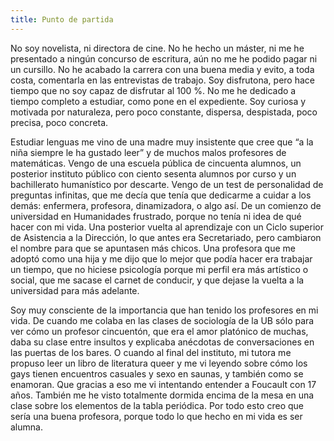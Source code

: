 ```yaml
---
title: Punto de partida
---
```

No soy novelista, ni directora de cine. No he hecho un máster, ni me he presentado a ningún concurso de escritura, aún no me he podido pagar ni un cursillo. No he acabado la carrera con una buena media y evito, a toda costa, comentarla en las entrevistas de trabajo. Soy disfrutona, pero hace tiempo que no soy capaz de disfrutar al 100 %.  No me he dedicado a tiempo completo a estudiar, como pone en el expediente. Soy curiosa y motivada por naturaleza, pero poco constante, dispersa, despistada, poco precisa, poco concreta.

 Estudiar lenguas me vino de una madre muy insistente que cree que “a la niña siempre le ha gustado leer” y de muchos malos profesores de matemáticas.  Vengo de una escuela pública de cincuenta alumnos, un posterior instituto público con ciento sesenta alumnos por curso y un bachillerato humanístico por descarte. Vengo de un test de personalidad de preguntas infinitas, que me decía que tenía que dedicarme a cuidar a los demás: enfermera, profesora, dinamizadora, o algo así. De un comienzo de universidad en Humanidades frustrado, porque no tenía ni idea de qué hacer con mi vida. Una posterior vuelta al aprendizaje con un Ciclo superior de Asistencia a la Dirección, lo que antes era Secretariado, pero cambiaron el nombre para que se apuntasen más chicos. Una profesora que me adoptó como una hija y me dijo que lo mejor que podía hacer era trabajar un tiempo, que no hiciese psicología porque mi perfil era más artístico o social, que me sacase el carnet de conducir, y que dejase la vuelta a la universidad para más adelante. 

Soy muy consciente de la importancia que han tenido los profesores en mi vida. De cuando me colaba en las clases de sociología de la UB sólo para ver cómo un profesor cincuentón, que era el amor platónico de muchas, daba su clase entre insultos  y explicaba anécdotas de conversaciones en las puertas de los bares. O cuando al final del instituto, mi tutora me propuso leer un libro de literatura queer y me vi leyendo sobre cómo los gays tienen encuentros casuales y sexo en saunas, y también como se enamoran. Que gracias a eso me vi intentando entender a Foucault con 17 años. También me he visto totalmente dormida encima de la mesa en una clase sobre los elementos de la tabla periódica. Por todo esto creo que sería una buena profesora, porque todo lo que hecho en mi vida es ser alumna.  


